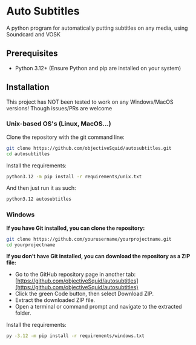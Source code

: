 # Auto Subtitles
A python program for automatically putting subtitles on any media, using Soundcard and VOSK

## Prerequisites
 - Python 3.12+ (Ensure Python and pip are installed on your system)

## Installation
This project has NOT been tested to work on any Windows/MacOS versions! Though issues/PRs are welcome

### Unix-based OS's (Linux, MacOS...)
Clone the repository with the git command line:
```sh
git clone https://github.com/objectiveSquid/autosubtitles.git
cd autosubtitles
```
Install the requirements:
```sh
python3.12 -m pip install -r requirements/unix.txt
```
And then just run it as such:
```sh
python3.12 autosubtitles
```
### Windows
**If you have Git installed, you can clone the repository:**
```sh
git clone https://github.com/yourusername/yourprojectname.git
cd yourprojectname
```

**If you don’t have Git installed, you can download the repository as a ZIP file:**
  - Go to the GitHub repository page in another tab: [https://github.com/objectiveSquid/autosubtitles](https://github.com/objectiveSquid/autosubtitles)
  - Click the green Code button, then select Download ZIP.
  - Extract the downloaded ZIP file.
  - Open a terminal or command prompt and navigate to the extracted folder.

Install the requirements:
```sh
py -3.12 -m pip install -r requirements/windows.txt
```
